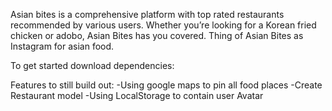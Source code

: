 Asian bites is a comprehensive platform with top rated restaurants recommended by various users. Whether you’re looking for a Korean fried chicken or adobo, Asian Bites has you covered.
Thing of Asian Bites as Instagram for asian food.  

To get started download dependencies: 


Features to still build out: 
-Using google maps to pin all food places 
-Create Restaurant model 
-Using LocalStorage to contain user Avatar 